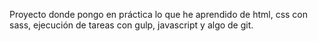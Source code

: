 Proyecto donde pongo en práctica lo que he aprendido de html, css con sass, ejecución de tareas con gulp, javascript y algo de git.
